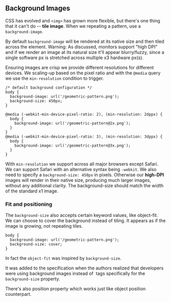 ## Background Images

CSS has evolved and `<img>` has grown more flexible, but there's one thing that it can't do -- **tile image**. When we repeating a pattern, use a `background-image`.

By default `background-image` will be rendered at its native size and then tiled across the element.
Warning: As discussed, monitors support "high DPI" and if we render an image at its natural size it'll appear blurry/fuzzy, since a single software px is stretched across multiple x3 hardware px(s).

Ensuring images are crisp we provide different resolutions for different devices. We scaling-up based on the pixel ratio and with the `@media` query we use the `min-resolution` condition to trigger.

```
/* default background configuration */
body {
  background-image: url('/geometric-pattern.png');
  background-size: 450px;
}

@media (-webkit-min-device-pixel-ratio: 2), (min-resolution: 2dppx) {
  body {
    background-image: url('/geometric-pattern@2x.png');
  }
}
@media (-webkit-min-device-pixel-ratio: 3), (min-resolution: 3dppx) {
  body {
    background-image: url('/geometric-pattern@3x.png');
  }
}
```

With `min-resolution` we support across all major browsers except Safari. We can support Safari with an alternative syntax being `-webkit`. We also need to specify a `background-size: 450px` in pixels. Otherwise our **high-DPI** images will render in their native size, producing much larger images, without any additional clarity. The background-size should match the width of the standard x1 image.

### Fit and positioning

The `background-size` also accepts certain keyword values, like object-fit. We can choose to cover the background instead of tiling. It appears as if the image is growing, not repeating tiles.

```
body {
  background-image: url('/geometric-pattern.png');
  background-size: cover;
}
```

In fact the `object-fit` was inspired by `background-size`.

It was added to the specification when the authors realized that developers were using background images instead of <img> tags specifically for the `background-size` property.

There's also position property which works just like object position counterpart.
